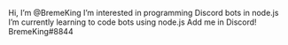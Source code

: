 Hi, I’m @BremeKing
I’m interested in programming Discord bots in node.js
I’m currently learning to code bots using node.js
Add me in Discord! BremeKing#8844


